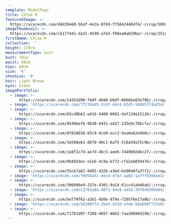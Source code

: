 ```yaml
---
template: ModelPage
title: Chloe M
featuredImage: >-
  https://ucarecdn.com/d4d39e60-56af-4e2a-878d-f756424484f4/-/crop/589x315/0,88/-/preview/
imageThumbnail: >-
  https://ucarecdn.com/cb177441-da31-4540-a7e5-f08ea0a029be/-/crop/251x375/175,63/-/preview/
firstName: Chloe M
collection: ''
height: 170cm
measurementType: bust
bust: 79cm
waist: 60cm
hips: 84cm
size: '6'
shoeSize: '8'
hair: Light Brown
eyes: Green
imagePortfolio:
  - image: >-
      https://ucarecdn.com/14352d90-f4df-4b80-b6df-0666be03e796/-/crop/1294x1863/360,446/-/preview/
  - image: 'https://ucarecdn.com/7f219ad5-2cbf-4dc4-83d3-5b845ff4a254/-/preview/'
  - image: >-
      https://ucarecdn.com/65cd8b61-e416-4400-8601-daf134a15126/-/crop/1800x2229/0,471/-/preview/
  - image: >-
      https://ucarecdn.com/0540befb-9830-4431-a437-235e9c78bcfa/-/crop/1213x1587/317,617/-/preview/
  - image: >-
      https://ucarecdn.com/0f818658-65c9-4ce9-acc2-5ea6e62e4b0c/-/crop/1732x2151/0,158/-/preview/
  - image: >-
      https://ucarecdn.com/3e588e61-8870-40c1-8af5-510a59a75c9b/-/crop/1385x1510/318,661/-/preview/
  - image: >-
      https://ucarecdn.com/1e8f2c7d-ae7d-4bc3-aee6-74490024bc2f/-/crop/1732x2139/0,170/-/preview/
  - image: >-
      https://ucarecdn.com/0b45b3ec-e1eb-4c9a-b772-cfa2ab059476/-/crop/1800x2269/0,431/-/preview/
  - image: >-
      https://ucarecdn.com/55cb7a62-9d85-432b-a3bd-be9048fa3772/-/crop/1732x1835/0,243/-/preview/
  - image: 'https://ucarecdn.com/f0d56a5c-e61d-47a7-aa01-1afff8366ee3/'
  - image: >-
      https://ucarecdn.com/306096e9-237e-4301-9a14-61cc41abd6a6/-/crop/1732x2170/0,139/-/preview/
  - image: 'https://ucarecdn.com/c2781a0a-9071-4ee9-ad1b-3970d9305dd4/'
  - image: >-
      https://ucarecdn.com/be770f62-a3b1-4b8e-879e-7205f6e17a8b/-/crop/1800x2116/0,378/-/preview/
  - image: 'https://ucarecdn.com/56398ff4-2be5-4310-a7e6-58ab98f723e8/'
  - image: >-
      https://ucarecdn.com/71781d9f-f308-465f-8b62-7aa30696d198/-/crop/1635x1969/96,340/-/preview/
---
```


